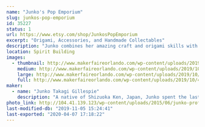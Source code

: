 ```yaml
---
name: "Junko's Pop Emporium"
slug: junkos-pop-emporium
id: 35227
status: 1
url: https://www.etsy.com/shop/JunkosPopEmporium
excerpt: "Origami, Accessories, and Handmade Collectables"
description: "Junko combines her amazing craft and origami skills with her love of pop culture to create one of a kind accessories and origami collectibles! Specializing in dragons and \"chibi\" figures inspired by everything from Star Wars to Pokemon, Junko's Pop Emporium has something to thrill and delight audiences of all ages. For those looking to let their geek flag fly on a daily basis, she also utilizes fun ribbons, fabrics, and charms to create custom clip-in hair bows and accessories. Stop by her exhibit space for all your handmade collectible needs, or simply to admire her wares and talk shop!"
location: Spirit Building
images:
  - thumbnail: http://www.makerfaireorlando.com/wp-content/uploads/2019/10/40684557_1958512930867050_7959094713301073920_n.jpg
    medium: http://www.makerfaireorlando.com/wp-content/uploads/2019/10/40684557_1958512930867050_7959094713301073920_n.jpg
    large: http://www.makerfaireorlando.com/wp-content/uploads/2019/10/40684557_1958512930867050_7959094713301073920_n.jpg
    full: http://www.makerfaireorlando.com/wp-content/uploads/2019/10/40684557_1958512930867050_7959094713301073920_n.jpg
maker:
  - name: "Junko Takagi Gillespie"
    description: "A native of Shizuoka Ken, Japan, Junko spent the last 20+ years teaching Japanese language and culture to elementary school students in Haines City, Florida. She has always created amazing origami creations as a hobby, but recently has discovered an untapped talent for combining her love for pop culture with her technical skills. Junko really enjoys using pop culture as inspiration for her accessories and 3D origami sculptures, and she hopes that the public will find them just as fun!"
photo_link: http://104.41.139.123/wp-content/uploads/2015/06/junko-profile.jpg
last-modified-db: "2019-11-05 15:24:41"
last-exported: "2020-04-07 17:18:22"
---
```

